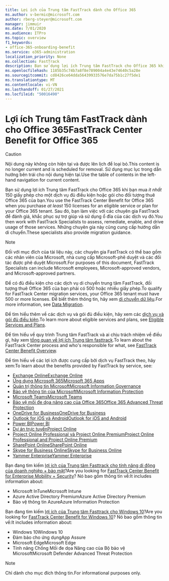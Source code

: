 ```yaml
---
title: Lợi ích của Trung tâm FastTrack dành cho Office 365
ms.author: v-bermic@microsoft.com
author: rberg-steyer@microsoft.com
manager: jimmuir
ms.date: 7/01/2020
ms.audience: ITPro
ms.topic: overview
f1_keywords:
- office-365-onboarding-benefit
ms.service: o365-administration
localization_priority: None
ms.collection: FastTrack
description: Bạn sử dụng lợi ích Trung tâm FastTrack cho Office 365 khi bạn mua ít nhất 150 giấy phép cho một dịch vụ đủ điều kiện hoặc gói cho đối tượng thuê Office 365 của bạn. Sau đó, bạn làm việc với các chuyên gia FastTrack để đánh giá, khắc phục sự trợ giúp và sử dụng ổ đĩa của các dịch vụ đó. Những chuyên gia này cũng cung cấp hướng dẫn di chuyển.
ms.openlocfilehash: 1185b35c74b7a8f8e789004a4e43e74640c5a28e
ms.sourcegitcommit: cd8426ce64dda56439933576e7da75b1c27f5de1
ms.translationtype: MT
ms.contentlocale: vi-VN
ms.lasthandoff: 01/27/2021
ms.locfileid: "50016490"
---
```

# <a name="fasttrack-center-benefit-for-office-365"></a><span data-ttu-id="8cd56-105">Lợi ích Trung tâm FastTrack dành cho Office 365</span><span class="sxs-lookup"><span data-stu-id="8cd56-105">FastTrack Center Benefit for Office 365</span></span>

> [!CAUTION]
> <span data-ttu-id="8cd56-106">Nội dung này không còn hiện tại và được lên lịch để loại bỏ.</span><span class="sxs-lookup"><span data-stu-id="8cd56-106">This content is no longer current and is scheduled for removal.</span></span> <span data-ttu-id="8cd56-107">Sử dụng mục lục trong dẫn hướng bên trái cho nội dung hiện tại.</span><span class="sxs-lookup"><span data-stu-id="8cd56-107">Use the table of contents in the left-hand navigation for current content.</span></span>

<span data-ttu-id="8cd56-108">Bạn sử dụng lợi ích Trung tâm FastTrack cho Office 365 khi bạn mua  *ít nhất*  150 giấy phép cho một dịch vụ đủ điều kiện hoặc gói cho đối tượng thuê Office 365 của bạn.</span><span class="sxs-lookup"><span data-stu-id="8cd56-108">You use the FastTrack Center Benefit for Office 365 when you purchase  *at least*  150 licenses for an eligible service or plan for your Office 365 tenant.</span></span> <span data-ttu-id="8cd56-109">Sau đó, bạn làm việc với các chuyên gia FastTrack để đánh giá, khắc phục sự trợ giúp và sử dụng ổ đĩa của các dịch vụ đó.</span><span class="sxs-lookup"><span data-stu-id="8cd56-109">You then work with FastTrack Specialists to assess, remediate, enable, and drive usage of those services.</span></span> <span data-ttu-id="8cd56-110">Những chuyên gia này cũng cung cấp hướng dẫn di chuyển.</span><span class="sxs-lookup"><span data-stu-id="8cd56-110">These specialists also provide migration guidance.</span></span> 
  
> [!NOTE]
> <span data-ttu-id="8cd56-111">Đối với mục đích của tài liệu này, các chuyên gia FastTrack có thể bao gồm các nhân viên của Microsoft, nhà cung cấp Microsoft-phê duyệt và các đối tác được phê duyệt Microsoft.</span><span class="sxs-lookup"><span data-stu-id="8cd56-111">For purposes of this document, FastTrack Specialists can include Microsoft employees, Microsoft-approved vendors, and Microsoft-approved partners.</span></span> 
  
<span data-ttu-id="8cd56-112">Để có đủ điều kiện cho các dịch vụ di chuyển trung tâm FastTrack, đối tượng thuê Office 365 của bạn phải có 500 hoặc nhiều giấy phép.</span><span class="sxs-lookup"><span data-stu-id="8cd56-112">To qualify for FastTrack Center migration services, your Office 365 tenant must have 500 or more licenses.</span></span> <span data-ttu-id="8cd56-113">Để biết thêm thông tin, hãy xem [di chuyển dữ liệu](O365-data-migration.md).</span><span class="sxs-lookup"><span data-stu-id="8cd56-113">For more information, see [Data Migration](O365-data-migration.md).</span></span>
  
<span data-ttu-id="8cd56-114">Để tìm hiểu thêm về các dịch vụ và gói đủ điều kiện, hãy xem các [dịch vụ và gói đủ điều kiện](M365-eligible-services-and-plans.md).</span><span class="sxs-lookup"><span data-stu-id="8cd56-114">To learn more about eligible services and plans, see [Eligible Services and Plans](M365-eligible-services-and-plans.md).</span></span>
  
<span data-ttu-id="8cd56-115">Để tìm hiểu về quy trình Trung tâm FastTrack và ai chịu trách nhiệm về điều gì, hãy xem [tổng quan về lợi ích Trung tâm fasttrack](O365-fasttrack-benefit-overview.md).</span><span class="sxs-lookup"><span data-stu-id="8cd56-115">To learn about the FastTrack Center process and who's responsible for what, see [FastTrack Center Benefit Overview](O365-fasttrack-benefit-overview.md).</span></span>

<span data-ttu-id="8cd56-116">Để tìm hiểu về các lợi ích được cung cấp bởi dịch vụ FastTrack theo, hãy xem:</span><span class="sxs-lookup"><span data-stu-id="8cd56-116">To learn about the benefits provided by FastTrack by service, see:</span></span>

- [<span data-ttu-id="8cd56-117">Exchange Online</span><span class="sxs-lookup"><span data-stu-id="8cd56-117">Exchange Online</span></span>](O365-fasttrack-responsibilities.md#exchange-online)
- [<span data-ttu-id="8cd56-118">Ứng dụng Microsoft 365</span><span class="sxs-lookup"><span data-stu-id="8cd56-118">Microsoft 365 Apps</span></span>](O365-fasttrack-responsibilities.md#microsoft-365-apps)
- [<span data-ttu-id="8cd56-119">Quản trị thông tin Microsoft</span><span class="sxs-lookup"><span data-stu-id="8cd56-119">Microsoft Information Governance</span></span>](O365-fasttrack-responsibilities.md#microsoft-information-governance)
- [<span data-ttu-id="8cd56-120">Bảo vệ thông tin của Microsoft</span><span class="sxs-lookup"><span data-stu-id="8cd56-120">Microsoft Information Protection</span></span>](O365-fasttrack-responsibilities.md#microsoft-information-protection)
- [<span data-ttu-id="8cd56-121">Microsoft Teams</span><span class="sxs-lookup"><span data-stu-id="8cd56-121">Microsoft Teams</span></span>](O365-fasttrack-responsibilities.md#microsoft-teams)
- [<span data-ttu-id="8cd56-122">Bảo vệ mối đe dọa nâng cao của Office 365</span><span class="sxs-lookup"><span data-stu-id="8cd56-122">Office 365 Advanced Threat Protection</span></span>](O365-fasttrack-responsibilities.md#office-365-advanced-threat-protection)
- [<span data-ttu-id="8cd56-123">OneDrive for Business</span><span class="sxs-lookup"><span data-stu-id="8cd56-123">OneDrive for Business</span></span>](O365-fasttrack-responsibilities.md#onedrive-for-business)
- [<span data-ttu-id="8cd56-124">Outlook for iOS và Android</span><span class="sxs-lookup"><span data-stu-id="8cd56-124">Outlook for iOS and Android</span></span>](O365-fasttrack-responsibilities.md#outlook-for-ios-and-android)
- [<span data-ttu-id="8cd56-125">Power BI</span><span class="sxs-lookup"><span data-stu-id="8cd56-125">Power BI</span></span>](O365-fasttrack-responsibilities.md#power-bi)
- [<span data-ttu-id="8cd56-126">Dự án trực tuyến</span><span class="sxs-lookup"><span data-stu-id="8cd56-126">Project Online</span></span>](O365-fasttrack-responsibilities.md#project-online)
- [<span data-ttu-id="8cd56-127">Project Online Professional và Project Online Premium</span><span class="sxs-lookup"><span data-stu-id="8cd56-127">Project Online Professional and Project Online Premium</span></span>](O365-fasttrack-responsibilities.md#project-online-professional-and-project-online-premium)
- [<span data-ttu-id="8cd56-128">SharePoint Online</span><span class="sxs-lookup"><span data-stu-id="8cd56-128">SharePoint Online</span></span>](O365-fasttrack-responsibilities.md#sharepoint-online)
- [<span data-ttu-id="8cd56-129">Skype for Business Online</span><span class="sxs-lookup"><span data-stu-id="8cd56-129">Skype for Business Online</span></span>](O365-fasttrack-responsibilities.md#skype-for-business-online)
- [<span data-ttu-id="8cd56-130">Yammer Enterprise</span><span class="sxs-lookup"><span data-stu-id="8cd56-130">Yammer Enterprise</span></span>](O365-fasttrack-responsibilities.md#yammer-enterprise)
  
<span data-ttu-id="8cd56-131">Bạn đang tìm kiếm [lợi ích của Trung tâm Fasttrack cho tính năng di động của doanh nghiệp + bảo mật](EMS-fasttrack-benefit-for-EMS.md)?</span><span class="sxs-lookup"><span data-stu-id="8cd56-131">Are you looking for [FastTrack Center Benefit for Enterprise Mobility + Security](EMS-fasttrack-benefit-for-EMS.md)?</span></span> <span data-ttu-id="8cd56-132">Nó bao gồm thông tin về:</span><span class="sxs-lookup"><span data-stu-id="8cd56-132">It includes information about:</span></span>
  
- <span data-ttu-id="8cd56-133">Microsoft InTune</span><span class="sxs-lookup"><span data-stu-id="8cd56-133">Microsoft Intune</span></span>
- <span data-ttu-id="8cd56-134">Azure Active Directory Premium</span><span class="sxs-lookup"><span data-stu-id="8cd56-134">Azure Active Directory Premium</span></span> 
- <span data-ttu-id="8cd56-135">Bảo vệ thông tin Azure</span><span class="sxs-lookup"><span data-stu-id="8cd56-135">Azure Information Protection</span></span>

<span data-ttu-id="8cd56-136">Bạn đang tìm kiếm [lợi ích của Trung tâm Fasttrack cho Windows 10](Win-10-fasttrack-benefit-for-Windows-10.md)?</span><span class="sxs-lookup"><span data-stu-id="8cd56-136">Are you looking for [FastTrack Center Benefit for Windows 10](Win-10-fasttrack-benefit-for-Windows-10.md)?</span></span> <span data-ttu-id="8cd56-137">Nó bao gồm thông tin về:</span><span class="sxs-lookup"><span data-stu-id="8cd56-137">It includes information about:</span></span>

- <span data-ttu-id="8cd56-138">Windows 10</span><span class="sxs-lookup"><span data-stu-id="8cd56-138">Windows 10</span></span>
- <span data-ttu-id="8cd56-139">Đảm bảo cho ứng dụng</span><span class="sxs-lookup"><span data-stu-id="8cd56-139">App Assure</span></span>
- <span data-ttu-id="8cd56-140">Microsoft Edge</span><span class="sxs-lookup"><span data-stu-id="8cd56-140">Microsoft Edge</span></span>
- <span data-ttu-id="8cd56-141">Tính năng Chống Mối đe dọa Nâng cao của Bộ bảo vệ Microsoft</span><span class="sxs-lookup"><span data-stu-id="8cd56-141">Microsoft Defender Advanced Threat Protection</span></span>
    
> [!NOTE]
> <span data-ttu-id="8cd56-142">Chỉ dành cho mục đích thông tin.</span><span class="sxs-lookup"><span data-stu-id="8cd56-142">For informational purposes only.</span></span> 

